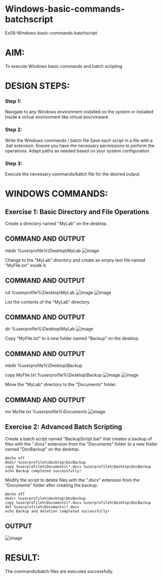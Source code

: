 # Windows-basic-commands-batchscript
Ex08-Windows-basic-commands-batchscript

# AIM:
To execute Windows basic commands and batch scripting

# DESIGN STEPS:

### Step 1:

Navigate to any Windows environment installed on the system or installed inside a virtual environment like virtual box/vmware 

### Step 2:

Write the Windows commands / batch file
Save each script in a file with a .bat extension.
Ensure you have the necessary permissions to perform the operations.
Adapt paths as needed based on your system configuration.
### Step 3:

Execute the necessary commands/batch file for the desired output. 




# WINDOWS COMMANDS:
## Exercise 1: Basic Directory and File Operations
Create a directory named "MyLab" on the desktop.


## COMMAND AND OUTPUT
mkdir %userprofile%\Desktop\MyLab
![image](https://github.com/Priyanghaofficial/Windows-basic-commands-batchscript/assets/147121154/f874ddb1-ee02-4a98-866c-822976c70384)

Change to the "MyLab" directory and create an empty text file named "MyFile.txt" inside it.


## COMMAND AND OUTPUT
cd %userprofile%\Desktop\MyLab
![image](https://github.com/Priyanghaofficial/Windows-basic-commands-batchscript/assets/147121154/0998bd8b-6891-47cf-9be5-8d3fe2c6ddb8)
![image](https://github.com/Priyanghaofficial/Windows-basic-commands-batchscript/assets/147121154/2ba4c6bb-8c38-4ce0-9527-af157449dc1a)

List the contents of the "MyLab" directory.


## COMMAND AND OUTPUT
dir %userprofile%\Desktop\MyLab
![image](https://github.com/Priyanghaofficial/Windows-basic-commands-batchscript/assets/147121154/81982adb-dd79-4df5-bf38-6e577ff4c630)

Copy "MyFile.txt" to a new folder named "Backup" on the desktop.

## COMMAND AND OUTPUT
mkdir %userprofile%\Desktop\Backup

copy MyFile.txt %userprofile%\Desktop\Backup
![image](https://github.com/Priyanghaofficial/Windows-basic-commands-batchscript/assets/147121154/88f01d4b-df99-49b1-84a9-c566a7c4aa11)
![image](https://github.com/Priyanghaofficial/Windows-basic-commands-batchscript/assets/147121154/f6e9c1c3-ec06-4cc1-a394-63bd6f2c25c9)

Move the "MyLab" directory to the "Documents" folder.


## COMMAND AND OUTPUT
mv Myfile.txt %userprofile%\Documents
![image](https://github.com/Priyanghaofficial/Windows-basic-commands-batchscript/assets/147121154/05a6d26d-62b1-47d9-91de-53c37f29ee72)

## Exercise 2: Advanced Batch Scripting
Create a batch script named "BackupScript.bat" that creates a backup of files with the ".docx" extension from the "Documents" folder to a new folder named "DocBackup" on the desktop.
```
@echo off
mkdir %userprofile%\Desktop\DocBackup
copy %userprofile%\Documents\*.docx %userprofile%\Desktop\DocBackup
echo Backup completed successfully!
```
Modify the script to delete files with the ".docx" extension from the "Documents" folder after creating the backup.

```
@echo off
mkdir %userprofile%\Desktop\DocBackup
copy %userprofile%\Documents\*.docx %userprofile%\Desktop\DocBackup
del %userprofile%\Documents\*.docx
echo Backup and deletion completed successfully!
```



## OUTPUT
![image](https://github.com/Priyanghaofficial/Windows-basic-commands-batchscript/assets/147121154/937daaff-887f-400b-a7f6-81ed1783397c)






# RESULT:
The commands/batch files are executed successfully.

